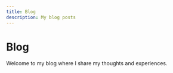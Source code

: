```yaml
---
title: Blog
description: My blog posts
---
```


# Blog

Welcome to my blog where I share my thoughts and experiences.

<!-- Blog posts will appear here -->
